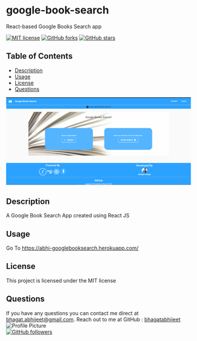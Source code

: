 # google-book-search
React-based Google Books Search app

 [![MIT license](https://img.shields.io/badge/license-MIT-blue.svg)](https://github.com/bhagatabhijeet/google-book-search)
 [![GitHub forks](https://img.shields.io/github/forks/bhagatabhijeet/google-book-search)](https://github.com/bhagatabhijeet/google-book-search/network)
 [![GitHub stars](https://img.shields.io/github/stars/bhagatabhijeet/google-book-search)](https://github.com/bhagatabhijeet/google-book-search/stargazers)
 
 
 ## Table of Contents
- [Description](#description)
- [Usage](#usage)
- [License](#license)
- [Questions](#questions)

![Demo Image ](https://github.com/bhagatabhijeet/google-book-search/raw/main/assets/googlebooks.png)

## Description
A Google Book Search App created using React JS 
 
## Usage
Go To https://abhi-googlebooksearch.herokuapp.com/

## License
This project is licensed under the MIT license


## Questions

If you have any questions you can contact me direct at <bhagat.abhijeet@gmail.com>.
    Reach out to me at GitHub : [bhagatabhijeet](https://github.com/bhagatabhijeet)
    <br/>![Profile Picture](https://avatars1.githubusercontent.com/u/7333004?v=4)<br/>
  [![GitHub followers](https://img.shields.io/github/followers/bhagatabhijeet.svg?style=social&label=Follow)](https://github.com/bhagatabhijeet)
